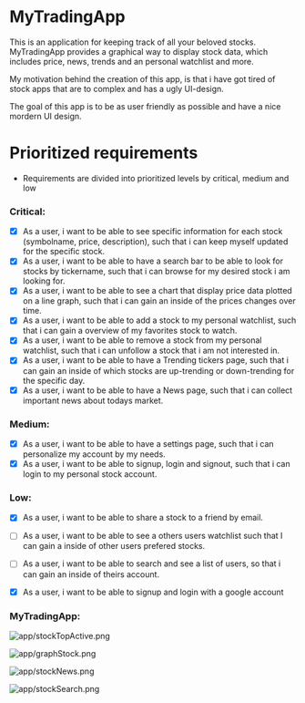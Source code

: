 # MyTradingApp
This is an application for keeping track of all your beloved stocks. 
MyTradingApp provides a graphical way to display stock data, which includes price, news, trends and an personal watchlist and more.

My motivation behind the creation of this app, is that i have got tired of stock apps that are to complex and has a ugly UI-design. 

The goal of this app is to be as user friendly as possible and have a nice mordern UI design. 

# Prioritized requirements

- Requirements are divided into prioritized levels by critical, medium and low

### Critical:
- [x] As a user, i want to be able to see specific information for each stock (symbolname, price, description), such that i can keep myself updated for the specific stock.
- [x] As a user, i want to be able to have a search bar to be able to look for stocks by tickername, such that i can browse for my desired stock i am looking for. 
- [x] As a user, i want to be able to see a chart that display price data plotted on a line graph, such that i can gain an inside of the prices changes over time.
- [x] As a user, i want to be able to add a stock to my personal watchlist, such that i can gain a overview of my favorites stock to watch.
- [x] As a user, i want to be able to remove a stock from my personal watchlist, such that i can unfollow a stock that i am not interested in. 
- [x] As a user, i want to be able to have a Trending tickers page, such that i can gain an inside of which stocks are up-trending or down-trending for the specific day. 
- [x] As a user, i want to be able to have a News page, such that i can collect important news about todays market. 
 
### Medium:
- [x] As a user, i want to be able to have a settings page, such that i can personalize my account by my needs.
- [x] As a user, i want to be able to signup, login and signout, such that i can login to my personal stock account. 

### Low:
- [x] As a user, i want to be able to share a stock to a friend by email. 
- [ ] As a user, i want to be able to see a others users watchlist such that I can gain a inside of other users prefered stocks. 
- [ ] As a user, i want to be able to search and see a list of users, so that i can gain an inside of theirs account.  
- [x] As a user, i want to be able to signup and login with a google account


### MyTradingApp:
![app/stockTopActive.png](app/stockTopActive.png)

![app/graphStock.png](app/graphStock.png)

![app/stockNews.png](app/stockNews.png)

![app/stockSearch.png](app/stockSearch.png)
